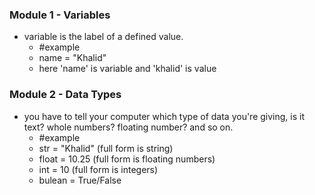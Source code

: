 
### Module 1 - Variables
- variable is the label of a defined value.
	- #example
	- name = "Khalid"
	- here 'name' is variable and 'khalid' is value

### Module 2 - Data Types
- you have to tell your computer which type of data you're giving, is it text? whole numbers? floating number? and so on.
	- #example 
	- str = "Khalid" (full form is string)
	- float = 10.25 (full form is floating numbers)
	- int = 10 (full form is integers)
	- bulean = True/False
